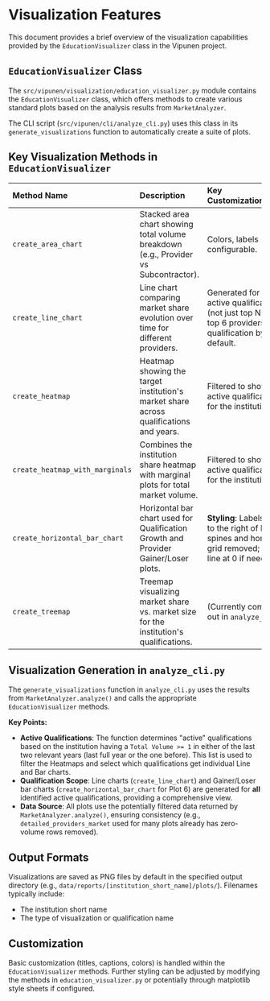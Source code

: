 # Visualization Features

This document provides a brief overview of the visualization capabilities provided by the `EducationVisualizer` class in the Vipunen project.

## `EducationVisualizer` Class

The `src/vipunen/visualization/education_visualizer.py` module contains the `EducationVisualizer` class, which offers methods to create various standard plots based on the analysis results from `MarketAnalyzer`.

The CLI script (`src/vipunen/cli/analyze_cli.py`) uses this class in its `generate_visualizations` function to automatically create a suite of plots.

## Key Visualization Methods in `EducationVisualizer`

| Method Name                       | Description                                                                          | Key Customizations/Notes                                                                                                |
| :-------------------------------- | :----------------------------------------------------------------------------------- | :---------------------------------------------------------------------------------------------------------------------- |
| `create_area_chart`               | Stacked area chart showing total volume breakdown (e.g., Provider vs Subcontractor). | Colors, labels configurable.                                                                                            |
| `create_line_chart`               | Line chart comparing market share evolution over time for different providers.       | Generated for **all** active qualifications (not just top N). Shows top 6 providers per qualification by default.        |
| `create_heatmap`                  | Heatmap showing the target institution's market share across qualifications and years. | Filtered to show only active qualifications for the institution.                                                      |
| `create_heatmap_with_marginals` | Combines the institution share heatmap with marginal plots for total market volume.    | Filtered to show only active qualifications for the institution.                                                      |
| `create_horizontal_bar_chart`   | Horizontal bar chart used for Qualification Growth and Provider Gainer/Loser plots.  | **Styling**: Labels appear to the right of bars; spines and horizontal grid removed; vertical line at 0 if needed.        |
| `create_treemap`                  | Treemap visualizing market share vs. market size for the institution's qualifications. | (Currently commented out in `analyze_cli.py`)                                                                         |

## Visualization Generation in `analyze_cli.py`

The `generate_visualizations` function in `analyze_cli.py` uses the results from `MarketAnalyzer.analyze()` and calls the appropriate `EducationVisualizer` methods.

**Key Points:**

*   **Active Qualifications**: The function determines "active" qualifications based on the institution having a `Total Volume >= 1` in either of the last two relevant years (last full year or the one before). This list is used to filter the Heatmaps and select which qualifications get individual Line and Bar charts.
*   **Qualification Scope**: Line charts (`create_line_chart`) and Gainer/Loser bar charts (`create_horizontal_bar_chart` for Plot 6) are generated for **all** identified active qualifications, providing a comprehensive view.
*   **Data Source**: All plots use the potentially filtered data returned by `MarketAnalyzer.analyze()`, ensuring consistency (e.g., `detailed_providers_market` used for many plots already has zero-volume rows removed).

## Output Formats

Visualizations are saved as PNG files by default in the specified output directory (e.g., `data/reports/[institution_short_name]/plots/`). Filenames typically include:
- The institution short name
- The type of visualization or qualification name

## Customization

Basic customization (titles, captions, colors) is handled within the `EducationVisualizer` methods. Further styling can be adjusted by modifying the methods in `education_visualizer.py` or potentially through matplotlib style sheets if configured. 